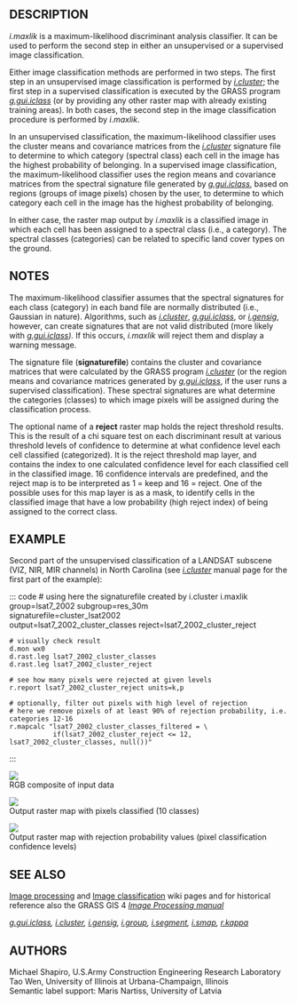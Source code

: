 ## DESCRIPTION

*i.maxlik* is a maximum-likelihood discriminant analysis classifier. It
can be used to perform the second step in either an unsupervised or a
supervised image classification.

Either image classification methods are performed in two steps. The
first step in an unsupervised image classification is performed by
*[i.cluster](i.cluster.html)*; the first step in a supervised
classification is executed by the GRASS program
*[g.gui.iclass](g.gui.iclass.html)* (or by providing any other raster
map with already existing training areas). In both cases, the second
step in the image classification procedure is performed by *i.maxlik*.

In an unsupervised classification, the maximum-likelihood classifier
uses the cluster means and covariance matrices from the
*[i.cluster](i.cluster.html)* signature file to determine to which
category (spectral class) each cell in the image has the highest
probability of belonging. In a supervised image classification, the
maximum-likelihood classifier uses the region means and covariance
matrices from the spectral signature file generated by
*[g.gui.iclass](g.gui.iclass.html)*, based on regions (groups of image
pixels) chosen by the user, to determine to which category each cell in
the image has the highest probability of belonging.

In either case, the raster map output by *i.maxlik* is a classified
image in which each cell has been assigned to a spectral class (i.e., a
category). The spectral classes (categories) can be related to specific
land cover types on the ground.

## NOTES

The maximum-likelihood classifier assumes that the spectral signatures
for each class (category) in each band file are normally distributed
(i.e., Gaussian in nature). Algorithms, such as
*[i.cluster](i.cluster.html)*, *[g.gui.iclass](g.gui.iclass.html)*, or
*[i.gensig](i.gensig.html)*, however, can create signatures that are not
valid distributed (more likely with
*[g.gui.iclass](g.gui.iclass.html)).* If this occurs, *i.maxlik* will
reject them and display a warning message.

The signature file (**signaturefile**) contains the cluster and
covariance matrices that were calculated by the GRASS program
*[i.cluster](i.cluster.html)* (or the region means and covariance
matrices generated by *[g.gui.iclass](g.gui.iclass.html)*, if the user
runs a supervised classification). These spectral signatures are what
determine the categories (classes) to which image pixels will be
assigned during the classification process.

The optional name of a **reject** raster map holds the reject threshold
results. This is the result of a chi square test on each discriminant
result at various threshold levels of confidence to determine at what
confidence level each cell classified (categorized). It is the reject
threshold map layer, and contains the index to one calculated confidence
level for each classified cell in the classified image. 16 confidence
intervals are predefined, and the reject map is to be interpreted as 1 =
keep and 16 = reject. One of the possible uses for this map layer is as
a mask, to identify cells in the classified image that have a low
probability (high reject index) of being assigned to the correct class.

## EXAMPLE

Second part of the unsupervised classification of a LANDSAT subscene
(VIZ, NIR, MIR channels) in North Carolina (see
*[i.cluster](i.cluster.html)* manual page for the first part of the
example):

::: code
    # using here the signaturefile created by i.cluster
    i.maxlik group=lsat7_2002 subgroup=res_30m \
      signaturefile=cluster_lsat2002 \
      output=lsat7_2002_cluster_classes reject=lsat7_2002_cluster_reject

    # visually check result
    d.mon wx0
    d.rast.leg lsat7_2002_cluster_classes
    d.rast.leg lsat7_2002_cluster_reject

    # see how many pixels were rejected at given levels
    r.report lsat7_2002_cluster_reject units=k,p

    # optionally, filter out pixels with high level of rejection
    # here we remove pixels of at least 90% of rejection probability, i.e. categories 12-16
    r.mapcalc "lsat7_2002_cluster_classes_filtered = \
               if(lsat7_2002_cluster_reject <= 12, lsat7_2002_cluster_classes, null())"
:::

![](i_maxlik_rgb.png)\
RGB composite of input data

![](i_maxlik_classes.png)\
Output raster map with pixels classified (10 classes)

![](i_maxlik_rejection.png)\
Output raster map with rejection probability values (pixel
classification confidence levels)

## SEE ALSO

[Image processing](https://grasswiki.osgeo.org/wiki/Image_processing)
and [Image
classification](https://grasswiki.osgeo.org/wiki/Image_classification)
wiki pages and for historical reference also the GRASS GIS 4 *[Image
Processing
manual](https://grass.osgeo.org/gdp/imagery/grass4_image_processing.pdf)*

*[g.gui.iclass](g.gui.iclass.html), [i.cluster](i.cluster.html),
[i.gensig](i.gensig.html), [i.group](i.group.html),
[i.segment](i.segment.html), [i.smap](i.smap.html),
[r.kappa](r.kappa.html)*

## AUTHORS

Michael Shapiro, U.S.Army Construction Engineering Research Laboratory\
Tao Wen, University of Illinois at Urbana-Champaign, Illinois\
Semantic label support: Maris Nartiss, University of Latvia
